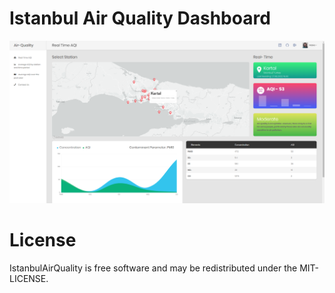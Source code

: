 
<h1>Istanbul Air Quality Dashboard</h1>

<img src="https://github.com/eyptunahnunl/IstanbulAirQualityDashboard/blob/main/images/screenshot/Real-Time-AQI.PNG" alt="">




















<h1>License</h1>
IstanbulAirQuality is free software and may be redistributed under the MIT-LICENSE.

